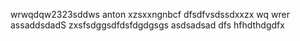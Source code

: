 wrwqdqw2323sddws anton
xzsxxngnbcf
dfsdfvsdssdxxzx
wq  wrer
assaddsdadS
zxsfsdggsdfdsfdgdgsgs
asdsadsad
dfs
hfhdthdgdfx
